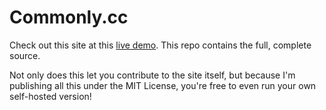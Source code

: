 Commonly.cc
=== 

Check out this site at this [live demo](http://commonly-campaigns.herokuapp.com/).
This repo contains the full, complete source.

Not only does this let you contribute to the site itself, 
but because I'm publishing all this under the MIT License,
you're free to even run your own self-hosted version!